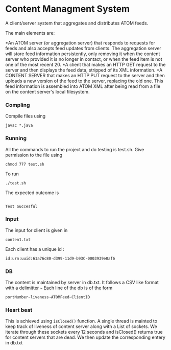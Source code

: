 # Content Managment System


A client/server system that aggregates and distributes ATOM feeds.

The main elements are:

*An ATOM server (or aggregation server) that responds to requests for feeds and also accepts feed updates from clients. The aggregation server will store feed information persistently, only removing it when the content server who provided it is no longer in contact, or when the feed item is not one of the most recent 20.
*A client that makes an HTTP GET request to the server and then displays the feed data, stripped of its XML information.
*A CONTENT SERVER that makes an HTTP PUT request to the server and then uploads a new version of the feed to the server, replacing the old one. This feed information is assembled into ATOM XML after being read from a file on the content server's local filesystem.

### Compling

Compile files using

```
javac *.java
```

### Running

All the commands to run the project and do testing is test.sh. Give permission to the file using 

```
chmod 777 test.sh

```
To run 
```
./test.sh
```
The expected outcome is 

```

Test Succesful 

```

### Input

The input for client is given in  

```
conten1.txt
```
Each client has a unique id :
```
id:urn:uuid:61a76c80-d399-11d9-b93C-0003939e0af6
```

### DB
The content is maintained by server in db.txt. It follows a CSV like format with a delimitter ```~```
Each line of the db is of the form
```
portNumber~liveness~ATOMFeed~ClientID
```

### Heart beat
This is achieved using ```isClosed()``` function. A single thread is mainted to keep track of liveness of content server along with a List of sockets. We iterate through these sockets every 12 seconds and isClosed() returns true for content servers that are dead. We then update the corresponding entery in db.txt